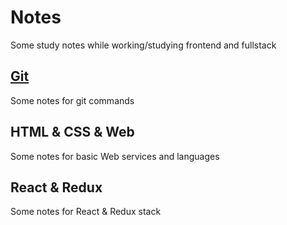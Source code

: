 # Notes
Some study notes while working/studying frontend and fullstack

## [Git](https://github.com/MiaXIA/ProjectUtils/tree/master/Notes/Git)
Some notes for git commands

## HTML & CSS & Web
Some notes for basic Web services and languages

## React & Redux
Some notes for React & Redux stack